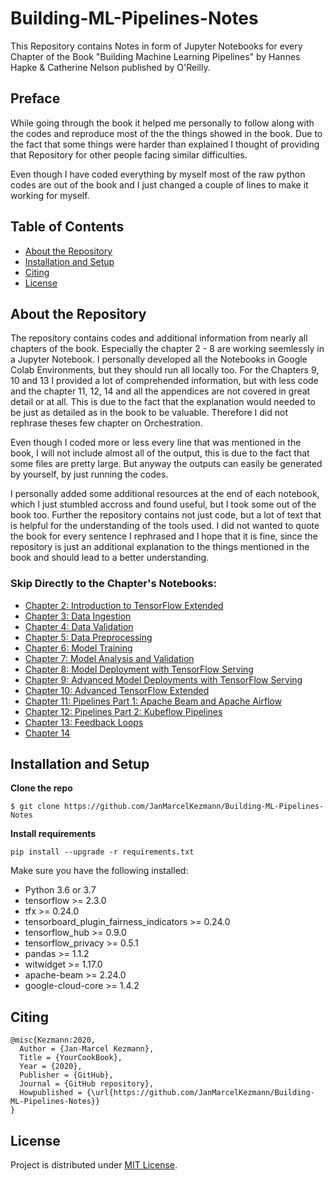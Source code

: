 # Building-ML-Pipelines-Notes

<p>This Repository contains Notes in form of Jupyter Notebooks for every Chapter of the Book "Building Machine Learning Pipelines" by Hannes Hapke &amp; Catherine Nelson published by O'Reilly.</p>


## Preface

<p>While going through the book it helped me personally to follow along with the codes and reproduce most of the the things showed in the book. Due to the fact that some things were harder than explained I thought of providing that Repository for other people facing similar difficulties.</p>
<p>Even though I have coded everything by myself most of the raw python codes are out of the book and I just changed a couple of lines to make it working for myself.</p>

 
## Table of Contents
 
 - [About the Repository](#about-the-repository)
 - [Installation and Setup](#installation-and-setup)
 - [Citing](#citing)
 - [License](#license)

## About the Repository

<p>The repository contains codes and additional information from nearly all chapters of the book. Especially the chapter 2 - 8 are working seemlessly in a Jupyter Notebook. I personally developed all the Notebooks in Google Colab Environments, but they should run all locally too. For the Chapters 9, 10 and 13 I provided a lot of comprehended information, but with less code and the chapter 11, 12, 14 and all the appendices are not covered in great detail or at all. This is due to the fact that the explanation would needed to be just as detailed as in the book to be valuable. Therefore I did not rephrase theses few chapter on Orchestration.</p>
<p>Even though I coded more or less every line that was mentioned in the book, I will not include almost all of the output, this is due to the fact that some files are pretty large. But anyway the outputs can easily be generated by yourself, by just running the codes.</p>
<p>I personally added some additional resources at the end of each notebook, which I just stumbled accross and found useful, but I took some out of the book too. Further the repository contains not just code, but a lot of text that is helpful for the understanding of the tools used. I did not wanted to quote the book for every sentence I rephrased and I hope that it is fine, since the repository is just an additional explanation to the things mentioned in the book and should lead to a better understanding.</p>

### Skip Directly to the Chapter's Notebooks:

 - <a href="https://github.com/JanMarcelKezmann/Building-ML-Pipelines-Notes/blob/main/Chapter%202/Chapter_2_Introduction_to_TensorFlow_Extended.ipynb">Chapter 2: Introduction to TensorFlow Extended</a>
 - <a href="https://github.com/JanMarcelKezmann/Building-ML-Pipelines-Notes/blob/main/Chapter%203/Chapter_3_Data_Ingestion.ipynb">Chapter 3: Data Ingestion</a>
 - <a href="https://github.com/JanMarcelKezmann/Building-ML-Pipelines-Notes/blob/main/Chapter%204/Chapter_4_Data_Validation.ipynb">Chapter 4: Data Validation</a>
 - <a href="https://github.com/JanMarcelKezmann/Building-ML-Pipelines-Notes/blob/main/Chapter%205/Chapter_5_Data_Preprocessing.ipynb">Chapter 5: Data Preprocessing</a>
 - <a href="https://github.com/JanMarcelKezmann/Building-ML-Pipelines-Notes/blob/main/Chapter%206/Chapter_6_Model_Training.ipynb">Chapter 6: Model Training</a>
 - <a href="https://github.com/JanMarcelKezmann/Building-ML-Pipelines-Notes/blob/main/Chapter%207/Chapter_7_Model_Analysis_and_Validation.ipynb">Chapter 7: Model Analysis and Validation</a>
 - <a href="https://github.com/JanMarcelKezmann/Building-ML-Pipelines-Notes/blob/main/Chapter%208/Chapter_8_Model_Deployment_with_TensorFlow_Serving.ipynb">Chapter 8: Model Deployment with TensorFlow Serving</a>
 - <a href="https://github.com/JanMarcelKezmann/Building-ML-Pipelines-Notes/blob/main/Chapter%209/Chapter_9_Advanced_Model_Deployments_with_TensorFlow_Serving.ipynb">Chapter 9: Advanced Model Deployments with TensorFlow Serving</a>
 - <a href="https://github.com/JanMarcelKezmann/Building-ML-Pipelines-Notes/blob/main/Chapter%2010/Chapter_10_Advanced_TensorFlow_Extended.ipynb">Chapter 10: Advanced TensorFlow Extended</a>
 - <a href="https://github.com/JanMarcelKezmann/Building-ML-Pipelines-Notes/blob/main/Chapter%2011/Chapter_11_Pipelines_Part_1_Apache_Beam_and_Apache_Airflow.ipynb">Chapter 11: Pipelines Part 1: Apache Beam and Apache Airflow</a>
 - <a href="https://github.com/JanMarcelKezmann/Building-ML-Pipelines-Notes/blob/main/Chapter%2012/Chapter_12_Pipelines_Part_2_Kubeflow_Pipelines.ipynb">Chapter 12: Pipelines Part 2: Kubeflow Pipelines</a>
 - <a href="https://github.com/JanMarcelKezmann/Building-ML-Pipelines-Notes/blob/main/Chapter%2013/Chapter_13_Feedback_Loops.ipynb">Chapter 13: Feedback Loops</a>
 - <a href="">Chapter 14</a>

## Installation and Setup

**Clone the repo**

    $ git clone https://github.com/JanMarcelKezmann/Building-ML-Pipelines-Notes

**Install requirements**

```shell
pip install --upgrade -r requirements.txt
```

Make sure you have the following installed:
 - Python 3.6 or 3.7
 - tensorflow >= 2.3.0
 - tfx >= 0.24.0
 - tensorboard_plugin_fairness_indicators >= 0.24.0
 - tensorflow_hub >= 0.9.0
 - tensorflow_privacy >= 0.5.1
 - pandas >= 1.1.2
 - witwidget >= 1.17.0
 - apache-beam >= 2.24.0
 - google-cloud-core >= 1.4.2
 
## Citing

    @misc{Kezmann:2020,
      Author = {Jan-Marcel Kezmann},
      Title = {YourCookBook},
      Year = {2020},
      Publisher = {GitHub},
      Journal = {GitHub repository},
      Howpublished = {\url{https://github.com/JanMarcelKezmann/Building-ML-Pipelines-Notes}}
    }

## License

Project is distributed under <a href="https://github.com/JanMarcelKezmann/Building-ML-Pipelines-Notes/blob/master/LICENSE">MIT License</a>.
